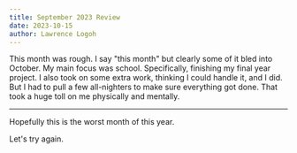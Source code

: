```yaml
---
title: September 2023 Review
date: 2023-10-15
author: Lawrence Logoh
---
```


This month was rough.
I say "this month" but clearly some of it bled into October.
My main focus was school. Specifically, finishing my final year project.
I also took on some extra work, thinking I could handle it, and I did.
But I had to pull a few all-nighters to make sure everything got done.
That took a huge toll on me physically and mentally.

---

Hopefully this is the worst month of this year. 

Let's try again.

